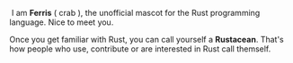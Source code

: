 

 I am **Ferris** ( crab ), the unofficial mascot for the Rust programming language. Nice to meet you.

Once you get familiar with Rust, you can call yourself a **Rustacean**. That's how people who use, contribute or are interested in Rust call themself.




